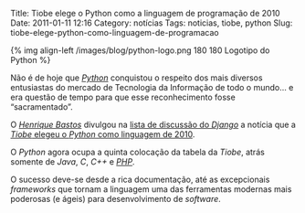 Title: Tiobe elege o Python como a linguagem de programação de 2010
Date: 2011-01-11 12:16
Category: notícias
Tags: noticias, tiobe, python
Slug: tiobe-elege-python-como-linguagem-de-programacao

{% img align-left /images/blog/python-logo.png 180 180 Logotipo do Python %}

Não é de hoje que [*Python*][] conquistou o
respeito dos mais diversos entusiastas do mercado de Tecnologia da
Informação de todo o mundo… e era questão de tempo para que esse
reconhecimento fosse “sacramentado”.

<!-- PELICAN_END_SUMMARY -->

O [*Henrique Bastos*][] divulgou na [lista de discussão do *Django*][] a
notícia que a [*Tiobe* elegeu o *Python* como linguagem de 2010][].

O _Python_ agora ocupa a quinta colocação da tabela da _Tiobe_, atrás
somente de _Java_, _C_, _C++_ e [*PHP*][].

O sucesso deve-se desde a rica documentação, até as excepcionais
_frameworks_ que tornam a linguagem uma das ferramentas modernas mais
poderosas (e ágeis) para desenvolvimento de _software_.

[*python*]: {tag}python "Leia mais sobre Python"
[*php*]: {tag}php "Leia mais sobre PHP"
[*henrique bastos*]: http://henriquebastos.net/2011/01/09/python-e-eleito-a-linguagem-de-2010/ "Python é eleito a linguagem de 2010"
[lista de discussão do *django*]: http://groups.google.com/group/django-brasil "Grupo de discussão Django Brasil"
[*tiobe* elegeu o *python* como linguagem de 2010]: http://www.tiobe.com/index.php/content/paperinfo/tpci/index.html "January Headline: Python wins the TIOBE Programming Language Award of 2010!"
